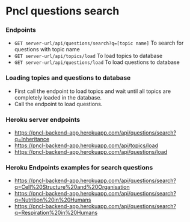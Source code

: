 # Pncl questions search

### Endpoints
-  `GET server-url/api/questions/search?q=[topic name]` To search for questions with topic name
-  `GET server-url/api/topics/load` To load topics to database
-  `GET server-url/api/questions/load` To load questions to database

### Loading topics and questions to database
- First call the endpoint to load topics and wait until all topics are completely loaded in the database.
- Call the endpoint to load questions.

### Heroku server endpoints
- https://pncl-backend-app.herokuapp.com/api/questions/search?q=Inheritance
- https://pncl-backend-app.herokuapp.com/api/topics/load
- https://pncl-backend-app.herokuapp.com/api/questions/load

### Heroku Endpoints examples for search questions
- https://pncl-backend-app.herokuapp.com/api/questions/search?q=Cell%20Structure%20and%20Organisation
- https://pncl-backend-app.herokuapp.com/api/questions/search?q=Nutrition%20in%20Humans
- https://pncl-backend-app.herokuapp.com/api/questions/search?q=Respiration%20in%20Humans







